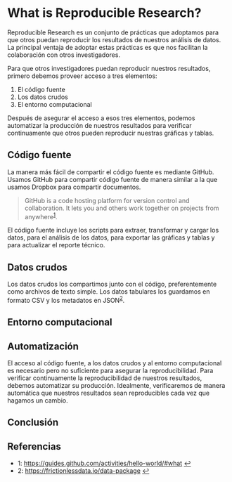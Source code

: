 # What is Reproducible Research?

Reproducible Research es un conjunto de prácticas que adoptamos para que otros puedan reproducir los
resultados de nuestros análisis de datos. La principal ventaja de adoptar estas prácticas es que nos
facilitan la colaboración con otros investigadores.

Para que otros investigadores puedan reproducir nuestros resultados, primero debemos proveer acceso
a tres elementos:

1. El código fuente
1. Los datos crudos
1. El entorno computacional

Después de asegurar el acceso a esos tres elementos, podemos automatizar la producción de nuestros
resultados para verificar continuamente que otros pueden reproducir nuestras gráficas y tablas.

## Código fuente

La manera más fácil de compartir el código fuente es mediante GitHub. Usamos GitHub para compartir
código fuente de manera similar a la que usamos Dropbox para compartir documentos.

> GitHub is a code hosting platform for version control and collaboration. It lets you and others
> work together on projects from anywhere<sup sup id="1">[1](#github)</sup>.

El código fuente incluye los scripts para extraer, transformar y cargar los datos, para el análisis
de los datos, para exportar las gráficas y tablas y para actualizar el reporte técnico.

## Datos crudos

Los datos crudos los compartimos junto con el código, preferentemente como archivos de texto simple.
Los datos tabulares los guardamos en formato CSV y los metadatos en JSON<sup
id="2">[2](#datapackage)</sup>. 

## Entorno computacional

## Automatización

El acceso al código fuente, a los datos crudos y al entorno computacional es necesario pero no
suficiente para asegurar la reproducibilidad. Para verificar continuamente la reproducibilidad de
nuestros resultados, debemos automatizar su producción. Idealmente, verificaremos de manera
automática que nuestros resultados sean reproducibles cada vez que hagamos un cambio.

## Conclusión

## Referencias


- <a name="github">1</a>: https://guides.github.com/activities/hello-world/#what [↩](#1)
- <a name="datapackage">2</a>: https://frictionlessdata.io/data-package [↩](#2)
